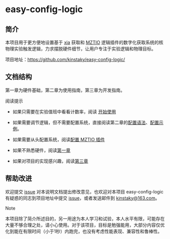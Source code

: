 # easy-config-logic

## 简介

本项目用于更方便地设置基于 [xia](https://xia.com) 获取和 [MZTIO](https://xia.com/products/mz-trigio/) 逻辑插件的数字化获取系统的核物理实验触发逻辑，力求摆脱硬件细节，让用户专注于实验逻辑和物理目标。

项目地址：https://github.com/kinstaky/easy-config-logic/

## 文档结构

第一章为硬件基础，第二章为使用指南，第三章为开发指南。

阅读提示

+ 如果只需要在实验值班中看看计数率，阅读 [开始使用](user_guide/getting_started.md)

+ 如果需要调节逻辑，但不需要配置系统，直接阅读第二章的[配置语法](user_guide/config_syntax.md)、[配置示例](user_guide/config_examples.md)。

+ 如果需要从头配置系统，阅读[配置 MZTIO 插件](user_guide/setup_mztio.md)
+ 如果不熟悉硬件，阅读[第一章](hardware/mztio.md)
+ 如果对项目的实现感兴趣，阅读[第三章](developer/syntax.md)



## 帮助改进

欢迎提交 [issue](https://github.com/kinstaky/easy-config-logic-doc/issues) 对本说明文档提出修改意见，也欢迎对本项目 easy-config-logic 有疑惑的同志到项目地址中提交 [issue](https://github.com/kinstaky/easy-config-logic/issues)，或者发送邮件到 kinstaky@163.com。

> [!NOTE]
>
> 本项目除了简介所述目的，另一用途为本人学习和试验，本人水平有限，可能存在大量不够合理之处，请小心使用。对于该项目，目标是勉强能用，大部分内容仅优化到能在有限时间（小于1秒）内跑完，也没有考虑性能表现、兼容性和鲁棒性。